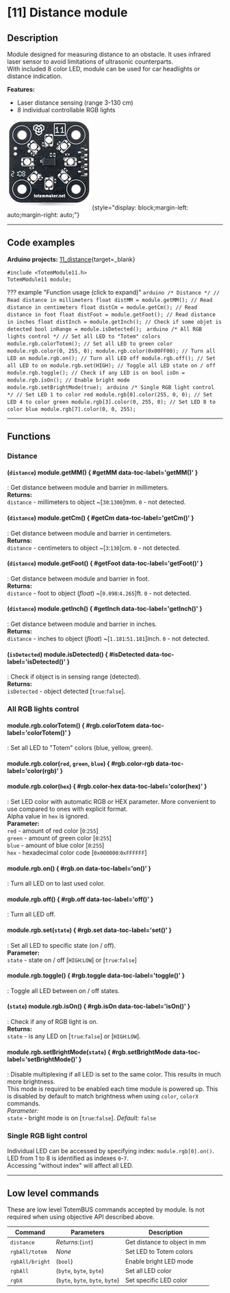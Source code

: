 # [11] Distance module

## Description

Module designed for measuring distance to an obstacle. It uses infrared laser sensor to avoid limitations of ultrasonic counterparts.  
With included 8 color LED, module can be used for car headlights or distance indication.  

**Features:**  

- Laser distance sensing (range 3-130 cm)  
- 8 individual controllable RGB lights  

![Totem Module 11](../assets/images/module_11.jpg){style="display: block;margin-left: auto;margin-right: auto;"}

***

## Code examples

**Arduino projects:** [11_distance](https://github.com/totemmaker/TotemArduinoBoards/tree/master/libraries/TotemBUS/examples/11_distance){target=_blank}

```arduino
#include <TotemModule11.h>
TotemModule11 module;
```

??? example "Function usage (click to expand)"
    ```arduino
    /* Distance */
    // Read distance in millimeters
    float distMM = module.getMM();
    // Read distance in centimeters
    float distCm = module.getCm();
    // Read distance in foot
    float distFoot = module.getFoot();
    // Read distance in inches
    float distInch = module.getInch();
    // Check if some objet is detected
    bool inRange = module.isDetected();
    ```
    ```arduino
    /* All RGB lights control */
    // Set all LED to "Totem" colors
    module.rgb.colorTotem();
    // Set all LED to green color
    module.rgb.color(0, 255, 0);
    module.rgb.color(0x00FF00);
    // Turn all LED on
    module.rgb.on();
    // Turn all LED off
    module.rgb.off();
    // Set all LED to on
    module.rgb.set(HIGH);
    // Toggle all LED state on / off
    module.rgb.toggle();
    // Check if any LED is on
    bool isOn = module.rgb.isOn();
    // Enable bright mode
    module.rgb.setBrightMode(true);
    ```
    ```arduino
    /* Single RGB light control */
    // Set LED 1 to color red
    module.rgb[0].color(255, 0, 0);
    // Set LED 4 to color green
    module.rgb[3].color(0, 255, 0);
    // Set LED 8 to color blue
    module.rgb[7].color(0, 0, 255);
    ```

***

## Functions

### Distance

#### (`distance`) module.getMM() { #getMM data-toc-label='getMM()' }
: Get distance between module and barrier in millimeters.  
**Returns:**  
`distance` - millimeters to object ~[`30`:`1300`]mm. `0` - not detected.  

#### (`distance`) module.getCm() { #getCm data-toc-label='getCm()' }
: Get distance between module and barrier in centimeters.  
**Returns:**  
`distance` - centimeters to object ~[`3`:`130`]cm. `0` - not detected.  

#### (`distance`) module.getFoot() { #getFoot data-toc-label='getFoot()' }
: Get distance between module and barrier in foot.  
**Returns:**  
`distance` - foot to object (_float_) ~[`0.098`:`4.265`]ft. `0` - not detected.  

#### (`distance`) module.getInch() { #getInch data-toc-label='getInch()' }
: Get distance between module and barrier in inches.  
**Returns:**  
`distance` - inches to object (_float_) ~[`1.181`:`51.181`]inch. `0` - not detected.  

#### (`isDetected`) module.isDetected() { #isDetected data-toc-label='isDetected()' }
: Check if object is in sensing range (detected).  
**Returns:**  
`isDetected` - object detected [`true`:`false`].  

### All RGB lights control

#### module.rgb.colorTotem() { #rgb.colorTotem data-toc-label='colorTotem()' }
: Set all LED to "Totem" colors (blue, yellow, green).  

#### module.rgb.color(`red`, `green`, `blue`) { #rgb.color-rgb data-toc-label='color(rgb)' }
#### module.rgb.color(`hex`) { #rgb.color-hex data-toc-label='color(hex)' }
: Set LED color with automatic RGB or HEX parameter. More convenient to use compared to ones with explicit format.  
Alpha value in `hex` is ignored.  
**Parameter:**  
`red` - amount of red color [`0`:`255`]  
`green` - amount of green color [`0`:`255`]  
`blue` - amount of blue color [`0`:`255`]  
`hex` - hexadecimal color code [`0x000000`:`0xFFFFFF`]  

#### module.rgb.on() { #rgb.on data-toc-label='on()' }
: Turn all LED on to last used color.  

#### module.rgb.off() { #rgb.off data-toc-label='off()' }
: Turn all LED off.  

#### module.rgb.set(`state`) { #rgb.set data-toc-label='set()' }
: Set all LED to specific state (on / off).  
**Parameter:**  
`state` - state on / off [`HIGH`:`LOW`] or [`true`:`false`]  

#### module.rgb.toggle() { #rgb.toggle data-toc-label='toggle()' }
: Toggle all LED between on / off states.  

#### (`state`) module.rgb.isOn() { #rgb.isOn data-toc-label='isOn()' }
: Check if any of RGB light is on.  
**Returns:**  
`state` - is any LED on [`true`:`false`] or [`HIGH`:`LOW`].  

#### module.rgb.setBrightMode(`state`) { #rgb.setBrightMode data-toc-label='setBrightMode()' }
: Disable multiplexing if all LED is set to the same color. This results in much more brightness.  
This mode is required to be enabled each time module is powered up. This is disabled by default to match brightness when using `color`, `colorX` commands.  
_Parameter:_  
`state` - bright mode is on [`true`:`false`]. _Default:_ `false`  

### Single RGB light control

Individual LED can be accessed by specifying index: `module.rgb[0].on()`.  
LED from 1 to 8 is identified as indexes `0`-`7`.  
Accessing "without index" will affect all LED.

***

## Low level commands

These are low level TotemBUS commands accepted by module. Is not required when using objective API described above.

| Command | Parameters | Description |
| ------- | ---------- | ----------- |
| `distance` | _Returns:_(`int`) | Get distance to object in mm |
| `rgbAll/totem` | _None_ | Set LED to Totem colors |
| `rgbAll/bright` | (`bool`) | Enable bright LED mode |
| `rgbAll` | (`byte`, `byte`, `byte`) | Set all LED color |
| `rgbX` | (`byte`, `byte`, `byte`, `byte`) | Set specific LED color |
